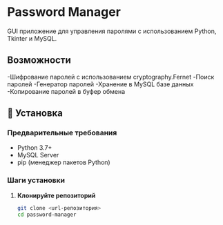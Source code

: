 # Password Manager

GUI приложение для управления паролями с использованием Python, Tkinter и MySQL.

##  Возможности

-Шифрование паролей с использованием cryptography.Fernet
-Поиск паролей
-Генератор паролей
-Хранение в MySQL базе данных
-Копирование паролей в буфер обмена

## 🚀 Установка

### Предварительные требования

- Python 3.7+
- MySQL Server
- pip (менеджер пакетов Python)

### Шаги установки

1. **Клонируйте репозиторий**
   ```bash
   git clone <url-репозитория>
   cd password-manager
   